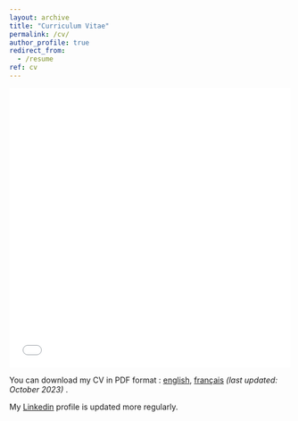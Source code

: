 ```yaml
---
layout: archive
title: "Curriculum Vitae"
permalink: /cv/
author_profile: true
redirect_from:
  - /resume
ref: cv
---
```


<iframe src="/files/pdf/CV ENG.pdf" width="100%" height="500" frameborder="no" border="0" marginwidth="0" marginheight="0"></iframe>

You can download my CV in PDF format : <a href="https://valentinkil.github.io/files/pdf/CV ENG.pdf" class="special-link">english</a>, <a href="https://valentinkil.github.io/files/pdf/CV FR.pdf" class="special-link">français</a> <I>(last updated: October 2023) </I>.

My <a href="http://www.linkedin.com/in/valentin-kilian-277777209/" class="special-link">Linkedin</a> profile is updated more regularly. 